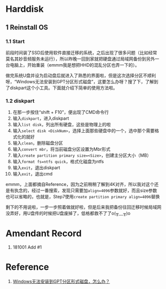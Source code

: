 # Harddisk
## 1 Reinstall OS
### 1.1 Start
前段时间装了SSD后使用软件直接迁移的系统，之后出现了很多问题（比如经常莫名其妙音频服务未运行），所以昨晚一回到家就把硬盘通过局域网备份到另外一台电脑上，开始重装（emmm我是想把HHD的混乱分区也弄一下的）。

做完系统U盘并设为启动盘后就进入了熟悉的界面啦，但是这次选择分区不顺利呀，“Windows无法安装到GPT分区形式磁盘”，这要怎么办呀？搜了下，了解到了diskpart这个小工具。下面就介绍下简单的使用方法啦。

### 1.2 diskpart
1. 在那一步按住“shift + F10”，便出现了CMD命令行
2. 输入`diskpart`，进入diskpart
3. 输入`list disk`，列出所有硬盘，这些是物理上的啦
4. 输入`select disk <DiskNum>`，选择上面那些硬盘中的一个，选中那个需要格式化的就好
5. 输入`clean`，删除磁盘分区
6. 输入`convert mbr`，将当前磁盘分区设置为Mbr形式
7. 输入`create partition primary size=<Size>`，创建主分区大小（MB）
8. 输入`format fs=ntfs quick`，格式化磁盘为ntfs
9. 输入`exit`，退出diskpart
10. 输入`exit`，退出cmd

emmm，上面都摘自Reference，因为之前稍稍了解到4K对齐，所以我对这个还是有执念的，经过一番搜索，发现只需要加`align=4096`参数就好，而且size参数也可以省略的，也就是，Step7使用`create partition primary align=4096`替换

剩下的不用说啦，一步一步照着做就好啦，但是后来我把备份往回迁移时候局域网没弄好，用U盘传的时候把U盘废掉了，低格都救不了了o(╥﹏╥)o

# Amendant Record
1. 181001 Add #1

# Reference
1. [Windows无法安装到GPT分区形式磁盘，怎么办？](https://jingyan.baidu.com/article/08b6a591c82df414a8092224.html)